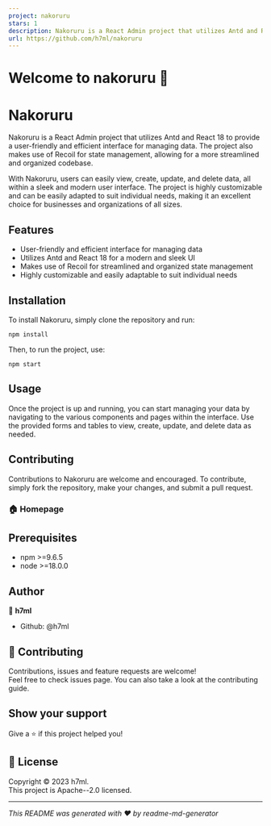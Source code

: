 ```yaml
---
project: nakoruru
stars: 1
description: Nakoruru is a React Admin project that utilizes Antd and React 18 to provide a user-friendly and efficient interface for managing data. The project also makes use of Recoil for state management, allowing for a more streamlined and organized codebase.
url: https://github.com/h7ml/nakoruru
---
```


Welcome to nakoruru 👋
======================

Nakoruru
========

Nakoruru is a React Admin project that utilizes Antd and React 18 to provide a user-friendly and efficient interface for managing data. The project also makes use of Recoil for state management, allowing for a more streamlined and organized codebase.

With Nakoruru, users can easily view, create, update, and delete data, all within a sleek and modern user interface. The project is highly customizable and can be easily adapted to suit individual needs, making it an excellent choice for businesses and organizations of all sizes.

Features
--------

-   User-friendly and efficient interface for managing data
-   Utilizes Antd and React 18 for a modern and sleek UI
-   Makes use of Recoil for streamlined and organized state management
-   Highly customizable and easily adaptable to suit individual needs

Installation
------------

To install Nakoruru, simply clone the repository and run:

```
npm install
```

Then, to run the project, use:

```
npm start
```

Usage
-----

Once the project is up and running, you can start managing your data by navigating to the various components and pages within the interface. Use the provided forms and tables to view, create, update, and delete data as needed.

Contributing
------------

Contributions to Nakoruru are welcome and encouraged. To contribute, simply fork the repository, make your changes, and submit a pull request.

### 🏠 Homepage

Prerequisites
-------------

-   npm >=9.6.5
-   node >=18.0.0

Author
------

👤 **h7ml**

-   Github: @h7ml

🤝 Contributing
---------------

Contributions, issues and feature requests are welcome!  
Feel free to check issues page. You can also take a look at the contributing guide.

Show your support
-----------------

Give a ⭐️ if this project helped you!

📝 License
----------

Copyright © 2023 h7ml.  
This project is Apache--2.0 licensed.

* * *

_This README was generated with ❤️ by readme-md-generator_

